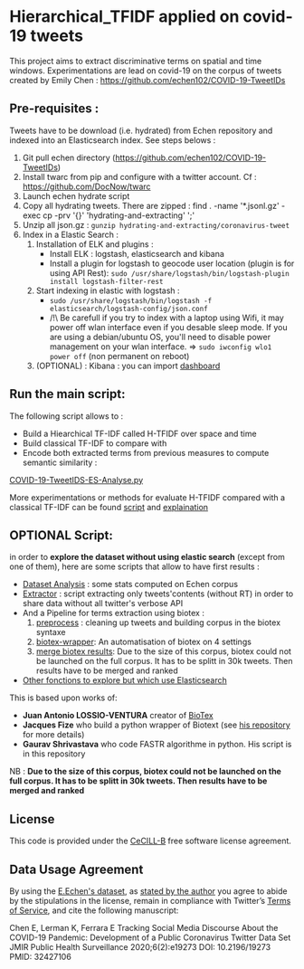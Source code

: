 # Hierarchical_TFIDF applied on covid-19 tweets

This project aims to extract discriminative terms on spatial and time windows. 
Experimentations are lead on covid-19 on the corpus of tweets created by Emily Chen : https://github.com/echen102/COVID-19-TweetIDs

## Pre-requisites :
Tweets have to be download (i.e. hydrated) from Echen repository and indexed into an Elasticsearch index. See steps belows :
1. Git pull echen directory (https://github.com/echen102/COVID-19-TweetIDs)
2. Install twarc from pip and configure with a twitter account. Cf : https://github.com/DocNow/twarc
3. Launch echen hydrate script
4. Copy all hydrating tweets. There are zipped :
        find . -name '*.jsonl.gz' -exec cp -prv '{}' 'hydrating-and-extracting' ';'
5. Unzip all json.gz : `gunzip hydrating-and-extracting/coronavirus-tweet`
6. Index in a Elastic Search  :
    1. Installation of ELK and plugins :
        * Install ELK : logstash, elasticsearch and kibana
        * Install a plugin for logstash to geocode user location (plugin is for using API Rest):
            `sudo /usr/share/logstash/bin/logstash-plugin install logstash-filter-rest`
    2. Start indexing in elastic with logstash :
        * `sudo /usr/share/logstash/bin/logstash -f elasticsearch/logstash-config/json.conf`
        * /!\ Be carefull if you try to index with a laptop using Wifi, it may power off wlan interface even if you desable sleep mode. If you are using a debian/ubuntu OS, you'll need to disable power management on your wlan interface. =>
        `sudo iwconfig wlo1 power off` (non permanent on reboot)
    3. (OPTIONAL) : Kibana : you can import [dashboard](elasticsearch/kibana-dashboard)
    
## Run the main script:
The following script allows to :
+ Build a Hiearchical TF-IDF called H-TFIDF over space and time
+ Build classical TF-IDF to compare with
+ Encode both extracted terms from previous measures to compute semantic similarity :

[COVID-19-TweetIDS-ES-Analyse.py](COVID-19-TweetIDS-ES-Analyse.py)

More experimentations or methods for evaluate H-TFIDF compared with a classical TF-IDF can be found [script](exploration_data_analyse/eda-es.py) and [explaination](readme_ressources/eda_es.md)

## OPTIONAL Script:
in order to **explore the dataset without using elastic search** (except from one of them), here are some scripts that allow to have first results :

* [Dataset Analysis](exploration_data_analyse/COVID-19-TweetIDs-dataset-analyse.py) : some stats computed on Echen corpus
* [Extractor](exploration_data_analyse/COVID-19-TweetIDs-extractor.py) : script extracting only tweets'contents (without RT) in order to share data without all twitter's verbose API 
* And a Pipeline for terms extraction using biotex :
    1. [preprocess](exploration_data_analyse/COVID-19-TweetIDs-preprocess.py) : cleaning up tweets and building corpus in the biotex syntaxe
    2. [biotex-wrapper](exploration_data_analyse/COVID-19-TweetsIDS_biotex_wrapper.py): An automatisation of biotex on 4 settings
    3. [merge biotex results](exploration_data_analyse/COVID-19-TweetIDS-merge-biotex-results.py): Due to the size of this corpus, biotex could not be launched on the full corpus. It has to be splitt in 30k tweets. Then results have to be merged and ranked
* [Other fonctions to explore but which use Elasticsearch](exploration_data_analyse/eda-es.py)
    
This is based upon works of:
* **Juan Antonio LOSSIO-VENTURA** creator of [BioTex](https://github.com/sifrproject/biotex/tree/master)
* **Jacques Fize** who build a python wrapper of Biotext (see [his repository](https://gitlab.irstea.fr/jacques.fize/biotex_python) for more details)
* **Gaurav Shrivastava** who code FASTR algorithme in python. His script is in this repository

NB : **Due to the size of this corpus, biotex could not be launched on the full corpus. It has to be splitt in 30k tweets. Then results have to be merged and ranked**

## License
This code is provided under the [CeCILL-B](https://cecill.info/licences/Licence_CeCILL-B_V1-en.html) free software license agreement.

## Data Usage Agreement
By using the [E.Echen's dataset](https://github.com/echen102/COVID-19-TweetIDs), as [stated by the author](https://github.com/echen102/COVID-19-TweetIDs#data-usage-agreement) you agree to abide by the stipulations in the license, remain in compliance with Twitter’s [Terms of Service](https://developer.twitter.com/en/developer-terms/agreement-and-policy), and cite the following manuscript: 

Chen E, Lerman K, Ferrara E
Tracking Social Media Discourse About the COVID-19 Pandemic: Development of a Public Coronavirus Twitter Data Set
JMIR Public Health Surveillance 2020;6(2):e19273 
DOI: 10.2196/19273 
PMID: 32427106
